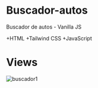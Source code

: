 # Buscador-autos
Buscador de autos - Vanilla JS

+HTML
+Tailwind CSS
+JavaScript

# Views
![buscador1](https://user-images.githubusercontent.com/84545725/152447603-435219e6-e353-40af-8e01-414c9c4dee67.jpg)
